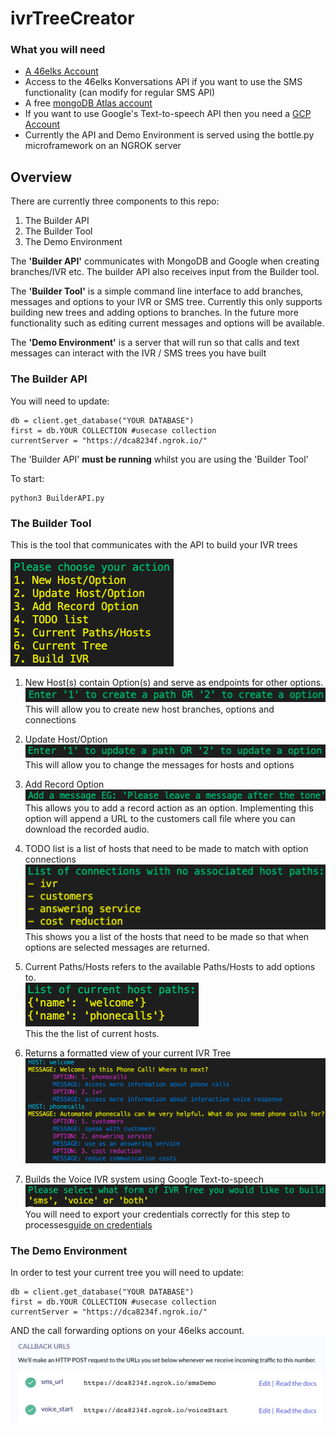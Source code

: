 # ivrTreeCreator

### What you will need

* [A 46elks Account](www.46elks.com)
* Access to the 46elks Konversations API if you want to use the SMS functionality (can modify for regular SMS API)
* A free [mongoDB Atlas account](https://www.mongodb.com/cloud/atlas)
* If you want to use Google's Text-to-speech API then you need a [GCP Account](https://cloud.google.com/text-to-speech)
* Currently the API and Demo Environment is served using the bottle.py microframework on an NGROK server

## Overview

There are currently three components to this repo:

1. The Builder API
2. The Builder Tool
3. The Demo Environment

The **'Builder API'** communicates with MongoDB and Google when creating branches/IVR etc. The builder API also receives input from the Builder tool. 

The **'Builder Tool'** is a simple command line interface to add branches, messages and options to your IVR or SMS tree. Currently this only supports building new trees and adding options to branches. In the future more functionality such as editing current messages and options will be available. 

The **'Demo Environment'** is a server that will run so that calls and text messages can interact with the IVR / SMS trees you have built

### The Builder API

You will need to update:

```
db = client.get_database("YOUR DATABASE")
first = db.YOUR COLLECTION #usecase collection
currentServer = "https://dca8234f.ngrok.io/"
```

The 'Builder API' **must be running** whilst you are using the 'Builder Tool'

To start:
```
python3 BuilderAPI.py
```

### The Builder Tool

This is the tool that communicates with the API to build your IVR trees

![](images/menu.png)

1. New Host(s) contain Option(s) and serve as endpoints for other options.<br/> 
![](images/1.png)<br/> 
This will allow you to create new host branches, options and connections

2. Update Host/Option<br/>
![](images/2.png)<br/>
This will allow you to change the messages for hosts and options

3. Add Record Option<br/>
![](images/3.png)<br/>
This allows you to add a record action as an option. Implementing this option will append a URL to the customers call file where you can download the recorded audio.

4. TODO list is a list of hosts that need to be made to match with option connections<br/>
![](images/4.png)<br/>
This shows you a list of the hosts that need to be made so that when options are selected messages are returned.

5. Current Paths/Hosts refers to the available Paths/Hosts to add options to.<br/>
![](images/5.png)<br/>
This the the list of current hosts.

6. Returns a formatted view of your current IVR Tree<br/>
![](images/6.png)<br/>

7. Builds the Voice IVR system using Google Text-to-speech<br/>
![](images/7.png)<br/>
You will need to export your credentials correctly for this step to processes[guide on credentials](https://cloud.google.com/docs/authentication/getting-started)

### The Demo Environment

In order to test your current tree you will need to update:

```
db = client.get_database("YOUR DATABASE")
first = db.YOUR COLLECTION #usecase collection
currentServer = "https://dca8234f.ngrok.io/"
```

AND the call forwarding options on your 46elks account.
![](images/numberSetup.png)
